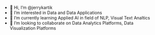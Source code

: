 - 👋 Hi, I’m @jerrykartik
- 👀 I’m interested in Data and Data Applications
- 🌱 I’m currently learning Applied AI in field of NLP, Visual Text Analtics
- 💞️ I’m looking to collaborate on Data Analytics Platforms, Data Visualization Platforms


<!---
jerrykartik/jerrykartik is a ✨ special ✨ repository because its `README.md` (this file) appears on your GitHub profile.
You can click the Preview link to take a look at your changes.

- 📫 How to reach me ...
--->
